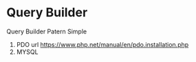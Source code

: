 # Query Builder

Query Builder Patern Simple

1) PDO  url https://www.php.net/manual/en/pdo.installation.php
2) MYSQL